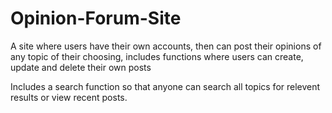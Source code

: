 # Opinion-Forum-Site

A site where users have their own accounts, then can post their opinions of any topic of their choosing, includes functions where users can create, update and delete their own posts

Includes a search function so that anyone can search all topics for relevent results or view recent posts.
